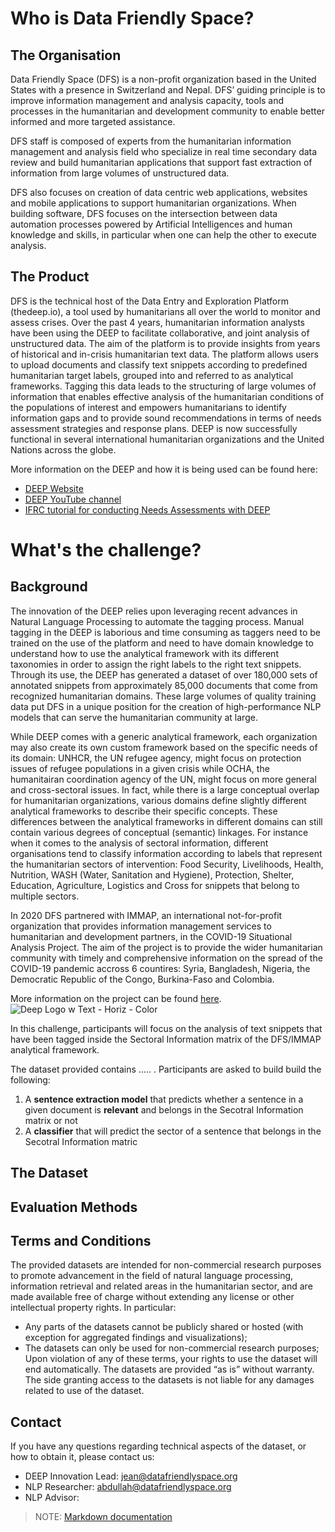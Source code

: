 # Who is Data Friendly Space?

## The Organisation

Data Friendly Space (DFS) is a non-profit organization based in the United States with a presence in Switzerland and Nepal. DFS’ guiding principle is to improve information management and analysis capacity, tools and processes in the humanitarian and development community to enable better informed and more targeted assistance.

DFS staff is composed of experts from the humanitarian information management and analysis field who specialize in real time secondary data review and build humanitarian applications that support fast extraction of information from large volumes of unstructured data.

DFS also focuses on creation of data centric web applications, websites and mobile applications to support humanitarian organizations. When building software, DFS focuses on the intersection between data automation processes powered by Artificial Intelligences and human knowledge and skills, in particular when one can help the other to execute analysis.

## The Product

DFS is the technical host of the Data Entry and Exploration Platform (thedeep.io), a tool used by humanitarians all over the world to monitor and assess crises. Over the past 4 years, humanitarian information analysts have been using the DEEP to facilitate collaborative, and joint analysis of unstructured data. The aim of the platform is to provide insights from years of historical and in-crisis humanitarian text data. The platform allows users to upload documents and classify text snippets according to predefined humanitarian target labels, grouped into and referred to as analytical frameworks. Tagging this data leads to the structuring of large volumes of information that enables effective analysis of the humanitarian conditions of the populations of interest and empowers humanitarians to identify information gaps and to provide sound recommendations in terms of needs assessment strategies and response plans. DEEP is now successfully functional in several international humanitarian organizations and the United Nations across the globe.

More information on the DEEP and how it is being used can be found here:
*	[DEEP Website](https://www.thedeep.io/)
*	[DEEP YouTube channel](https://www.youtube.com/channel/UCO3naDryeQIFny6BsEJwCaA)
*	[IFRC tutorial for conducting Needs Assessments with DEEP](https://deephelp.zendesk.com/hc/en-us/articles/360041904812-4-DEEP-Using-the-DEEP-Platform-)

# What's the challenge?

## Background

The innovation of the DEEP relies upon leveraging recent advances in Natural Language Processing to automate the tagging process. Manual tagging in the DEEP is laborious and time consuming as taggers need to be trained on the use of the platform and need to have domain knowledge to understand how to use the analytical framework with its different taxonomies in order to assign the right labels to the right text snippets. Through its use, the DEEP has generated a dataset of over 180,000 sets of annotated snippets from approximately 85,000 documents that come from recognized humanitarian domains. These large volumes of quality training data put DFS in a unique position for the creation of high-performance NLP models that can serve the humanitarian community at large. 

While DEEP comes with a generic analytical framework, each organization may also create its own custom framework based on the specific needs of its domain: UNHCR, the UN refugee agency, might focus on protection issues of refugee populations in a given crisis while OCHA, the humanitairan coordination agency of the UN, might focus on more general and cross-sectoral issues. In fact, while there is a large conceptual overlap for humanitarian organizations, various domains define slightly different analytical frameworks to describe their specific concepts. These differences between the analytical frameworks in different domains can still contain various degrees of conceptual (semantic) linkages. For instance when it comes to the analysis of sectoral information, different organisations tend to classify information according to labels that represent the humanitarian sectors of intervention: Food Security, Livelihoods, Health, Nutrition, WASH (Water, Sanitation and Hygiene), Protection, Shelter, Education, Agriculture, Logistics and Cross for snippets that belong to multiple sectors.

In 2020 DFS partnered with IMMAP, an international not-for-profit organization that provides information management services to humanitarian and development partners, in the COVID-19 Situational Analysis Project. The aim of the project is to provide the wider humanitarian community with timely and comprehensive information on the spread of the COVID-19 pandemic accross 6 countires: Syria, Bangladesh, Nigeria, the Democratic Republic of the Congo, Burkina-Faso and Colombia.

More information on the project can be found [here](https://immap.org/news/covid-19-situational-analysis-project-in-six-countries/).![Deep Logo w Text - Horiz - Color](https://user-images.githubusercontent.com/71701125/112317824-b5f61900-8cac-11eb-94ca-eb9879d5df62.png)


In this challenge, participants will focus on the analysis of text snippets that have been tagged inside the Sectoral Information matrix of the DFS/IMMAP analytical framework.

The dataset provided contains ..... .
Participants are asked to build build the following:
  1. A **sentence extraction model** that predicts whether a sentence in a given document is **relevant** and belongs in the Secotral Information matrix or not
  2. A **classifier** that will predict the sector of a sentence that belongs in the Secotral Information matric

## The Dataset

## Evaluation Methods

## Terms and Conditions

The provided datasets are intended for non-commercial research purposes to promote advancement in the field of natural language processing, information retrieval and related areas in the humanitarian sector, and are made available free of charge without extending any license or other intellectual property rights. In particular:

* Any parts of the datasets cannot be publicly shared or hosted (with exception for aggregated findings and visualizations);
* The datasets can only be used for non-commercial research purposes; Upon violation of any of these terms, your rights to use the dataset will end automatically. The datasets are provided “as is” without warranty. The side granting access to the datasets is not liable for any damages related to use of the dataset.

## Contact

If you have any questions regarding technical aspects of the dataset, or how to obtain it, please contact us:
* DEEP Innovation Lead: jean@datafriendlyspace.org
* NLP Researcher: abdullah@datafriendlyspace.org
* NLP Advisor: 


> NOTE: [Markdown documentation](https://www.markdownguide.org/basic-syntax/)
